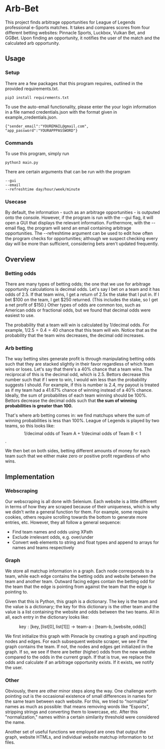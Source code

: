 # Arb-Bet
This project finds arbitrage opportunities for League of Legends professional e-Sports matches. It takes and compares scores from four different betting websites: Pinnacle Sports, Luckbox, Vulkan Bet, and GGBet. Upon finding an opportunity, it notifies the user of the match and the calculated arb opportunity.

## Usage
### Setup
There are a few packages that this program requires, outlined in the provided requirements.txt.
```
pip3 install requirements.txt
```


To use the auto-email functionality, please enter the your login information in a file named credentials.json with the format given in example_credentials.json. 
```
{"sender_email":"YOUREMAIL@gmail.com", "app_password":"YOURAPPPASSWORD"}
```

### Commands
To use this program, simply run
```
python3 main.py
```
There are certain arguments that can be run with the program
```
--gui
--email
--refreshtime day/hour/week/minute
```

### Usecase
By default, the information - such as an arbitrage opportunities - is outputed onto the console. However, if the program is run with the --gui flag, it will open a GUI that displays the relevant information. Furthermore, with the --email flag, the program will send an email containing arbitrage opportunities. The --refreshtime argument can be used to edit how often the program checks for opportunities; although we suspect checking every day will be more than sufficient, considering bets aren't updated frequently.


## Overview
### Betting odds
There are many types of betting odds; the one that we use for arbitrage opportunity calculations is decimal odds. Let's say I bet on a team and it has odds of 2.5. If that team wins, I get a return of 2.5x the stake that I put in. If I bet $100 on the team, I get $250 returned. (This includes the stake, so I get a net profit of $150.) Other types of odds are common too, such as American odds or fractional odds, but we found that decimal odds were easiest to use.

The probability that a team will win is calculated by $1/\text{decimal odds}$. For example, $1/2.5 = 0.4 = 40%$ chance that this team will win. Notice that as the probability that the team wins decreases, the decimal odd increases.


### Arb betting
The way betting sites generate profit is through manipulating betting odds such that they are stacked slightly in their favor regardless of which team wins or loses. Let's say that there's a 40% chance that a team wins. The reciprocal of this is the decimal odd, which is 2.5. Bettors decrease this number such that if I were to win, I would win less than the probability suggests I should. For example, if this is number is 2.4, my payout is treated as if my team had a 41.67% chance of winning instead of a 40% chance. Ideally, the sum of probabilites of each team winning should be 100%. Bettors decrease the decimal odds such that **the sum of winning probabilities is greater than 100.**

That's where arb betting comes in: we find matchups where the sum of winning probabilities is less than 100%. League of Legends is played by two teams, so this looks like: $$1/\text{decimal odds of Team A} + 1/\text{decimal odds of Team B} < 1$$.

We then bet on both sides, betting different amounts of money for each team such that we either make zero or positive profit regardless of who wins.

## Implementation
### Webscraping
Our webscraping is all done with Selenium. Each website is a little different in terms of how they are scraped because of their uniqueness, which is why we didn’t write a general function for them. For example, some require cookies, others require scrolling towards the bottom to generate more entries, etc. However, they all follow a general sequence:
- Find team names and odds using XPath
- Exclude irrelevant odds, e.g. over/under
- Convert web elements to string and float types and append to arrays for names and teams respectively

### Graph
We store all matchup information in a graph. Each node corresponds to a team, while each edge contains the betting odds and website between the team and another team. Outward facing edges contain the betting odd for the team that the edge is pointing from against the team that the edge is pointing to.

Given that this is Python, this graph is a dictionary. The key is the team and the value is a dictionary; the key for this dictionary is the other team and the value is a list containing the website and odds between the two teams. All in all, each entry in the dictionary looks like:

$$\text{key}:[\text{key},[\text{list}[0], \text{list}[1]]] \rightarrow \text{team-a}: [\text{team-b}, [\text{website}, \text{odds}]]$$

We first initialize this graph with Pinnacle by creating a graph and inputting nodes and edges. For each subsequent website scraper, we see if the graph contains the team. If not, the nodes and edges get initialized in the graph. If so, we see if there are better (higher) odds from the new website compared to the odds in the current graph. If that is true, we replace the odds and calculate if an arbitrage opportunity exists. If it exists, we notify the user.

### Other
Obviously, there are other minor steps along the way. One challenge worth pointing out is the occasional existence of small differences in names for the same team between each website. For this, we tried to “normalize” names as much as possible: that means removing words like “Esports”, stripping strings and converting them to lowercase, etc. After this "normalization," names within a certain similarity threshold were considered the name.

Another set of useful functions we employed are ones that output the graph, website HTMLs, and individual website matchup information to txt files.
